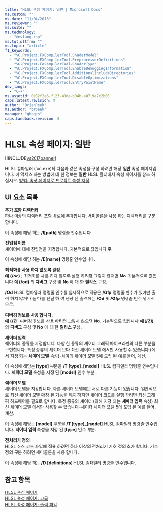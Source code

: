 ```yaml
---
title: "HLSL 속성 페이지: 일반 | Microsoft Docs"
ms.custom: ""
ms.date: "11/04/2016"
ms.reviewer: ""
ms.suite: ""
ms.technology: 
  - "devlang-cpp"
ms.tgt_pltfrm: ""
ms.topic: "article"
f1_keywords: 
  - "VC.Project.FXCompilerTool.ShaderModel"
  - "VC.Project.FXCompilerTool.PreprocessorDefinitions"
  - "VC.Project.FXCompilerTool.ShaderType"
  - "VC.Project.FXCompilerTool.EnableDebuggingInformation"
  - "VC.Project.FXCompilerTool.AdditionalIncludeDirectories"
  - "VC.Project.FXCompilerTool.DisableOptimizations"
  - "VC.Project.FXCompilerTool.EntryPointName"
dev_langs: 
  - "C++"
ms.assetid: 0e02f2a6-f123-43da-b04b-a0719a7c2b03
caps.latest.revision: 8
author: "BrianPeek"
ms.author: "brpeek"
manager: "ghogen"
caps.handback.revision: 8
---
```

# HLSL 속성 페이지: 일반
[!INCLUDE[vs2017banner](../assembler/inline/includes/vs2017banner.md)]

HLSL 컴파일러 \(fxc.exe\)의 다음과 같은 속성을 구성 하려면 해당  **일반** 속성 페이지입니다.  에 액세스 하는 방법에 대 한 정보는  **일반** HLSL 폴더에서 속성 페이지를 참조 하십시오. [방법: 속성 페이지로 프로젝트 속성 지정](../misc/how-to-specify-project-properties-with-property-pages.md).  
  
## UI 요소 목록  
 **추가 포함 디렉터리**  
 하나 이상의 디렉터리 포함 경로에 추가합니다.  세미콜론을 사용 하는 디렉터리를 구분 합니다.  
  
 이 속성에 해당 하는 **\/I\[path\]** 명령줄 인수입니다.  
  
 **진입점 이름**  
 셰이더에 대해 진입점을 지정합니다.  기본적으로 값입니다  **주**.  
  
 이 속성에 해당 하는 **\/E\[name\]** 명령줄 인수입니다.  
  
 **최적화를 사용 하지 않도록 설정**  
 **예 \(\/od\)** ; 최적화를 사용 하지 않도록 설정 하려면 그렇지 않으면  **No**.  기본적으로 값입니다  **예 \(\/od\)** 의  **디버그** 구성 및  **No** 에 대 한  **릴리스** 구성.  
  
 **\/Od** HLSL 컴파일러 명령줄 인수를 암시적으로 적용은 **\/Gfp** 명령줄 인수가 있지만 출력 하지 않거나 둘 다를 전달 하 여 생성 된 출력에는 **\/Od** 및 **\/Gfp** 명령줄 인수 명시적으로.  
  
 **디버깅 정보를 사용 합니다.**  
 **예 \(\/Zi\)** 디버깅 정보를 사용 하려면 그렇지 않으면  **No**.  기본적으로 값입니다  **예 \(\/Zi\)** 의  **디버그** 구성 및  **No** 에 대 한  **릴리스** 구성.  
  
 **셰이더 입력**  
 쉐이더의 종류를 지정합니다.  다양 한 종류의 셰이더 그래픽 파이프라인의 다른 부분을 구현합니다.  특정 종류의 셰이더 보다 최신 셰이더 모델 에서만 사용할 수 있습니다 \(에서 지정 되는  **셰이더 모델** 속성\)\-셰이더 셰이더 모델 5에 도입 된 예를 들어, 계산.  
  
 이 속성에 해당는 **\[type\]** 부분을 **\/T \[type\]\_\[model\]** HLSL 컴파일러 명령줄 인수입니다.  **셰이더 모델** 속성을 지정 된 **\[model\]** 인수 부분.  
  
 **쉐이더 모델**  
 셰이더 모델을 지정합니다.  다른 셰이더 모델에는 서로 다른 기능이 있습니다.  일반적으로 최신 셰이더 모델 확장 된 기능을 제공 하지만 셰이더 코드를 실행 하려면 최신 그래픽 하드웨어를 필요로 합니다.  특정 종류의 셰이더 \(의해 지정 되는  **셰이더 입력** 속성\) 최신 셰이더 모델 에서만 사용할 수 있습니다\-셰이더 셰이더 모델 5에 도입 된 예를 들어, 계산.  
  
 이 속성에 해당는 **\[model\]** 부분을 **\/T \[type\]\_\[model\]** HLSL 컴파일러 명령줄 인수입니다.  **셰이더 입력** 속성을 지정 된 **\[type\]** 인수 부분.  
  
 **전처리기 정의**  
 HLSL 소스 코드 파일에 적용 하려면 하나 이상의 전처리기 기호 정의 추가 합니다.  기호 정의 구분 하려면 세미콜론을 사용 합니다.  
  
 이 속성에 해당 하는 **\/D \[definitions\]** HLSL 컴파일러 명령줄 인수입니다.  
  
## 참고 항목  
 [HLSL 속성 페이지](../ide/hlsl-property-pages.md)   
 [HLSL 속성 페이지: 고급](../ide/hlsl-property-pages-advanced.md)   
 [HLSL 속성 페이지: 출력 파일](../ide/hlsl-property-pages-output-files.md)